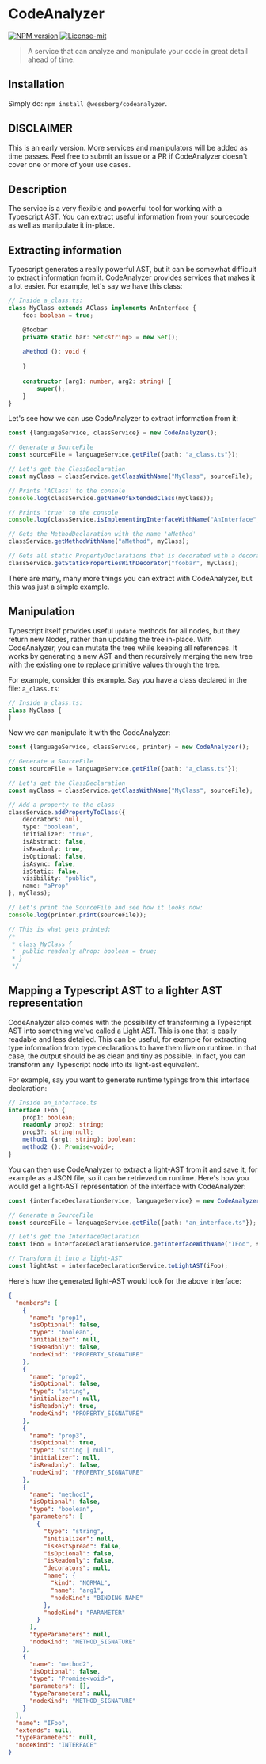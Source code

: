 # CodeAnalyzer
[![NPM version][npm-version-image]][npm-version-url]
[![License-mit][license-mit-image]][license-mit-url]

[license-mit-url]: https://opensource.org/licenses/MIT

[license-mit-image]: https://img.shields.io/badge/License-MIT-yellow.svg

[npm-version-url]: https://www.npmjs.com/package/@wessberg/codeanalyzer

[npm-version-image]: https://badge.fury.io/js/%40wessberg%2Fcodeanalyzer.svg

> A service that can analyze and manipulate your code in great detail ahead of time.

## Installation
Simply do: `npm install @wessberg/codeanalyzer`.

## DISCLAIMER

This is an early version. More services and manipulators will be added as time passes.
Feel free to submit an issue or a PR if CodeAnalyzer doesn't cover one or more of your use cases.

## Description

The service is a very flexible and powerful tool for working with a Typescript AST.
You can extract useful information from your sourcecode as well as manipulate it in-place.

## Extracting information

Typescript generates a really powerful AST, but it can be somewhat difficult to extract information from it.
CodeAnalyzer provides services that makes it a lot easier. For example, let's say we have this class:

```typescript
// Inside a_class.ts:
class MyClass extends AClass implements AnInterface {
	foo: boolean = true;

	@foobar
	private static bar: Set<string> = new Set();
	
	aMethod (): void {
		
	}
	
	constructor (arg1: number, arg2: string) {
		super();
	}
}
```

Let's see how we can use CodeAnalyzer to extract information from it:

```typescript
const {languageService, classService} = new CodeAnalyzer();

// Generate a SourceFile
const sourceFile = languageService.getFile({path: "a_class.ts"});

// Let's get the ClassDeclaration
const myClass = classService.getClassWithName("MyClass", sourceFile);

// Prints 'AClass' to the console
console.log(classService.getNameOfExtendedClass(myClass));

// Prints 'true' to the console
console.log(classService.isImplementingInterfaceWithName("AnInterface", myClass));

// Gets the MethodDeclaration with the name 'aMethod'
classService.getMethodWithName("aMethod", myClass);

// Gets all static PropertyDeclarations that is decorated with a decorator matching the expression "foobar"
classService.getStaticPropertiesWithDecorator("foobar", myClass);
```

There are many, many more things you can extract with CodeAnalyzer, but this was just a simple example.

## Manipulation

Typescript itself provides useful `update` methods for all nodes, but they return new Nodes, rather than updating the tree in-place.
With CodeAnalyzer, you can mutate the tree while keeping all references. It works by generating a new AST and then recursively merging the new tree with the existing one
to replace primitive values through the tree.

For example, consider this example.
Say you have a class declared in the file: `a_class.ts`:

```typescript
// Inside a_class.ts:
class MyClass {
}
```

Now we can manipulate it with the CodeAnalyzer:

```typescript
const {languageService, classService, printer} = new CodeAnalyzer();

// Generate a SourceFile
const sourceFile = languageService.getFile({path: "a_class.ts"});

// Let's get the ClassDeclaration
const myClass = classService.getClassWithName("MyClass", sourceFile);

// Add a property to the class
classService.addPropertyToClass({
	decorators: null,
	type: "boolean",
	initializer: "true",
	isAbstract: false,
	isReadonly: true,
	isOptional: false,
	isAsync: false,
	isStatic: false,
	visibility: "public",
	name: "aProp"
}, myClass);

// Let's print the SourceFile and see how it looks now:
console.log(printer.print(sourceFile));

// This is what gets printed:
/*
 * class MyClass {
 * 	public readonly aProp: boolean = true;
 * }
 */
```

## Mapping a Typescript AST to a lighter AST representation

CodeAnalyzer also comes with the possibility of transforming a Typescript AST into something
we've called a Light AST. This is one that is easily readable and less detailed. This can be useful, for example for extracting
type information from type declarations to have them live on runtime. In that case, the output should be as clean and tiny as possible.
In fact, you can transform any Typescript node into its light-ast equivalent.

For example, say you want to generate runtime typings from this interface declaration:

```typescript
// Inside an_interface.ts
interface IFoo {
	prop1: boolean;
	readonly prop2: string;
	prop3?: string|null;
	method1 (arg1: string): boolean;
	method2 (): Promise<void>;
}
```

You can then use CodeAnalyzer to extract a light-AST from it and save it, for example as a JSON file, so it can be retrieved on runtime.
Here's how you would get a light-AST representation of the interface with CodeAnalyzer:

```typescript
const {interfaceDeclarationService, languageService} = new CodeAnalyzer();

// Generate a SourceFile
const sourceFile = languageService.getFile({path: "an_interface.ts"});

// Let's get the InterfaceDeclaration
const iFoo = interfaceDeclarationService.getInterfaceWithName("IFoo", sourceFile);

// Transform it into a light-AST
const lightAst = interfaceDeclarationService.toLightAST(iFoo);
```
Here's how the generated light-AST would look for the above interface:

```json
{
  "members": [
    {
      "name": "prop1",
      "isOptional": false,
      "type": "boolean",
      "initializer": null,
      "isReadonly": false,
      "nodeKind": "PROPERTY_SIGNATURE"
    },
    {
      "name": "prop2",
      "isOptional": false,
      "type": "string",
      "initializer": null,
      "isReadonly": true,
      "nodeKind": "PROPERTY_SIGNATURE"
    },
    {
      "name": "prop3",
      "isOptional": true,
      "type": "string | null",
      "initializer": null,
      "isReadonly": false,
      "nodeKind": "PROPERTY_SIGNATURE"
    },
    {
      "name": "method1",
      "isOptional": false,
      "type": "boolean",
      "parameters": [
        {
          "type": "string",
          "initializer": null,
          "isRestSpread": false,
          "isOptional": false,
          "isReadonly": false,
          "decorators": null,
          "name": {
            "kind": "NORMAL",
            "name": "arg1",
            "nodeKind": "BINDING_NAME"
          },
          "nodeKind": "PARAMETER"
        }
      ],
      "typeParameters": null,
      "nodeKind": "METHOD_SIGNATURE"
    },
    {
      "name": "method2",
      "isOptional": false,
      "type": "Promise<void>",
      "parameters": [],
      "typeParameters": null,
      "nodeKind": "METHOD_SIGNATURE"
    }
  ],
  "name": "IFoo",
  "extends": null,
  "typeParameters": null,
  "nodeKind": "INTERFACE"
}
```